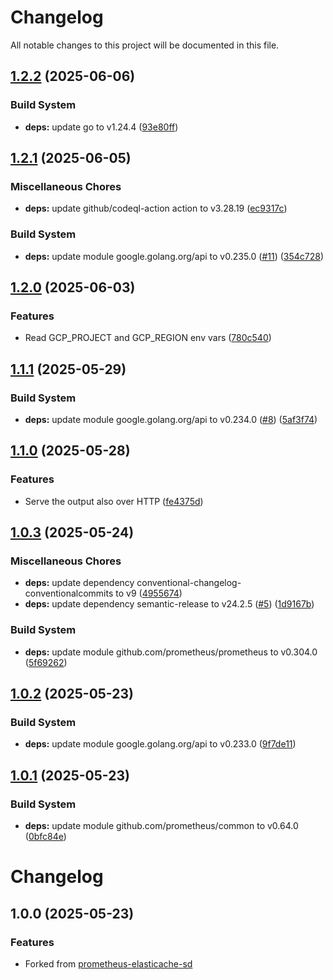 # Changelog

All notable changes to this project will be documented in this file.

## [1.2.2](https://github.com/rickard-von-essen/prometheus-memorystore-sd/compare/v1.2.1...v1.2.2) (2025-06-06)

### Build System

* **deps:** update go to v1.24.4 ([93e80ff](https://github.com/rickard-von-essen/prometheus-memorystore-sd/commit/93e80ffe4ac7f6ddd4f5328509a743a489073258))

## [1.2.1](https://github.com/rickard-von-essen/prometheus-memorystore-sd/compare/v1.2.0...v1.2.1) (2025-06-05)

### Miscellaneous Chores

* **deps:** update github/codeql-action action to v3.28.19 ([ec9317c](https://github.com/rickard-von-essen/prometheus-memorystore-sd/commit/ec9317c1d7809b3c1174c8736f600147dafa040a))

### Build System

* **deps:** update module google.golang.org/api to v0.235.0 ([#11](https://github.com/rickard-von-essen/prometheus-memorystore-sd/issues/11)) ([354c728](https://github.com/rickard-von-essen/prometheus-memorystore-sd/commit/354c728c814edbf0004c8c84556c454770a89b34))

## [1.2.0](https://github.com/rickard-von-essen/prometheus-memorystore-sd/compare/v1.1.1...v1.2.0) (2025-06-03)

### Features

* Read GCP_PROJECT and GCP_REGION env vars ([780c540](https://github.com/rickard-von-essen/prometheus-memorystore-sd/commit/780c5403bb831cba0353006d18a109bc8d896e9c))

## [1.1.1](https://github.com/rickard-von-essen/prometheus-memorystore-sd/compare/v1.1.0...v1.1.1) (2025-05-29)

### Build System

* **deps:** update module google.golang.org/api to v0.234.0 ([#8](https://github.com/rickard-von-essen/prometheus-memorystore-sd/issues/8)) ([5af3f74](https://github.com/rickard-von-essen/prometheus-memorystore-sd/commit/5af3f744793311aa3fb98a57e42b3ce6971c6377))

## [1.1.0](https://github.com/rickard-von-essen/prometheus-memorystore-sd/compare/v1.0.3...v1.1.0) (2025-05-28)

### Features

* Serve the output also over HTTP ([fe4375d](https://github.com/rickard-von-essen/prometheus-memorystore-sd/commit/fe4375d669ac9ce85651d4e1782ac58b509938dc))

## [1.0.3](https://github.com/rickard-von-essen/prometheus-memorystore-sd/compare/v1.0.2...v1.0.3) (2025-05-24)

### Miscellaneous Chores

* **deps:** update dependency conventional-changelog-conventionalcommits to v9 ([4955674](https://github.com/rickard-von-essen/prometheus-memorystore-sd/commit/49556742f83b54ae372e8d5357fa4ab525c7b0a0))
* **deps:** update dependency semantic-release to v24.2.5 ([#5](https://github.com/rickard-von-essen/prometheus-memorystore-sd/issues/5)) ([1d9167b](https://github.com/rickard-von-essen/prometheus-memorystore-sd/commit/1d9167bd9b31b02495e2b0b98264e22e990c33f4))

### Build System

* **deps:** update module github.com/prometheus/prometheus to v0.304.0 ([5f69262](https://github.com/rickard-von-essen/prometheus-memorystore-sd/commit/5f69262de773a19d009fb45537493e708dc1d366))

## [1.0.2](https://github.com/rickard-von-essen/prometheus-memorystore-sd/compare/v1.0.1...v1.0.2) (2025-05-23)

### Build System

* **deps:** update module google.golang.org/api to v0.233.0 ([9f7de11](https://github.com/rickard-von-essen/prometheus-memorystore-sd/commit/9f7de118fe89b1d33242037f9ff699bf9b21aadd))

## [1.0.1](https://github.com/rickard-von-essen/prometheus-memorystore-sd/compare/v1.0.0...v1.0.1) (2025-05-23)

### Build System

* **deps:** update module github.com/prometheus/common to v0.64.0 ([0bfc84e](https://github.com/rickard-von-essen/prometheus-memorystore-sd/commit/0bfc84e4e08c457f0f81b583a3e6f9ea7bc3c55c))

# Changelog

## 1.0.0 (2025-05-23)


### Features

* Forked from [prometheus-elasticache-sd](https://github.com/maxbrunet/prometheus-elasticache-sd)
